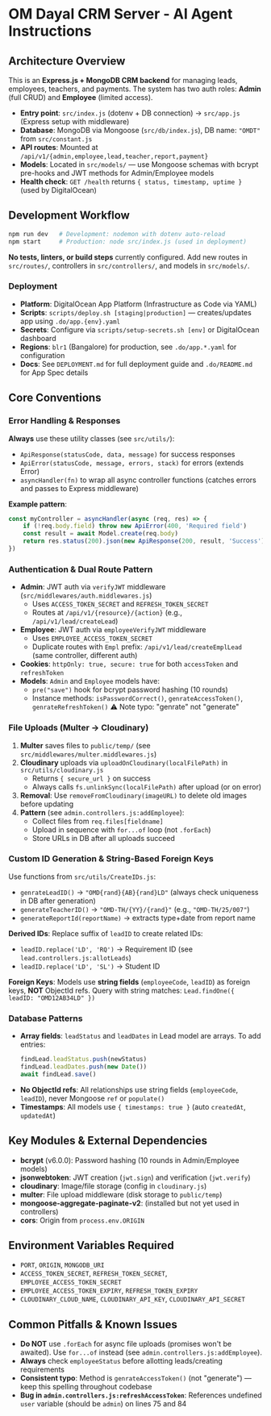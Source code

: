 # OM Dayal CRM Server - AI Agent Instructions

## Architecture Overview
This is an **Express.js + MongoDB CRM backend** for managing leads, employees, teachers, and payments. The system has two auth roles: **Admin** (full CRUD) and **Employee** (limited access).

- **Entry point**: `src/index.js` (dotenv + DB connection) → `src/app.js` (Express setup with middleware)
- **Database**: MongoDB via Mongoose (`src/db/index.js`), DB name: `"OMDT"` from `src/constant.js`
- **API routes**: Mounted at `/api/v1/{admin,employee,lead,teacher,report,payment}`
- **Models**: Located in `src/models/` — use Mongoose schemas with bcrypt pre-hooks and JWT methods for Admin/Employee models
- **Health check**: `GET /health` returns `{ status, timestamp, uptime }` (used by DigitalOcean)

## Development Workflow
```bash
npm run dev   # Development: nodemon with dotenv auto-reload
npm start     # Production: node src/index.js (used in deployment)
```

**No tests, linters, or build steps** currently configured. Add new routes in `src/routes/`, controllers in `src/controllers/`, and models in `src/models/`.

### Deployment
- **Platform**: DigitalOcean App Platform (Infrastructure as Code via YAML)
- **Scripts**: `scripts/deploy.sh [staging|production]` — creates/updates app using `.do/app.{env}.yaml`
- **Secrets**: Configure via `scripts/setup-secrets.sh [env]` or DigitalOcean dashboard
- **Regions**: `blr1` (Bangalore) for production, see `.do/app.*.yaml` for configuration
- **Docs**: See `DEPLOYMENT.md` for full deployment guide and `.do/README.md` for App Spec details

## Core Conventions

### Error Handling & Responses
**Always** use these utility classes (see `src/utils/`):
- `ApiResponse(statusCode, data, message)` for success responses
- `ApiError(statusCode, message, errors, stack)` for errors (extends Error)
- `asyncHandler(fn)` to wrap all async controller functions (catches errors and passes to Express middleware)

**Example pattern**:
```javascript
const myController = asyncHandler(async (req, res) => {
    if (!req.body.field) throw new ApiError(400, 'Required field')
    const result = await Model.create(req.body)
    return res.status(200).json(new ApiResponse(200, result, 'Success'))
})
```

### Authentication & Dual Route Pattern
- **Admin**: JWT auth via `verifyJWT` middleware (`src/middlewares/auth.middlewares.js`)
  - Uses `ACCESS_TOKEN_SECRET` and `REFRESH_TOKEN_SECRET`
  - Routes at `/api/v1/{resource}/{action}` (e.g., `/api/v1/lead/createLead`)
- **Employee**: JWT auth via `employeeVerifyJWT` middleware
  - Uses `EMPLOYEE_ACCESS_TOKEN_SECRET`
  - Duplicate routes with `Empl` prefix: `/api/v1/lead/createEmplLead` (same controller, different auth)
- **Cookies**: `httpOnly: true, secure: true` for both `accessToken` and `refreshToken`
- **Models**: `Admin` and `Employee` models have:
  - `pre("save")` hook for bcrypt password hashing (10 rounds)
  - Instance methods: `isPasswordCorrect()`, `genrateAccessToken()`, `genrateRefreshToken()` ⚠️ Note typo: "genrate" not "generate"

### File Uploads (Multer → Cloudinary)
1. **Multer** saves files to `public/temp/` (see `src/middlewares/multer.middlewares.js`)
2. **Cloudinary** uploads via `uploadOnCloudinary(localFilePath)` in `src/utils/cloudinary.js`
   - Returns `{ secure_url }` on success
   - Always calls `fs.unlinkSync(localFilePath)` after upload (or on error)
3. **Removal**: Use `removeFromCloudinary(imageURL)` to delete old images before updating
4. **Pattern** (see `admin.controllers.js:addEmployee`):
   - Collect files from `req.files[fieldname]`
   - Upload in sequence with `for...of` loop (not `.forEach`)
   - Store URLs in DB after all uploads succeed

### Custom ID Generation & String-Based Foreign Keys
Use functions from `src/utils/CreateIDs.js`:
- `genrateLeadID()` → `"OMD{rand}{AB}{rand}LD"` (always check uniqueness in DB after generation)
- `generateTeacherID()` → `"OMD-TH/{YY}/{rand}"` (e.g., `"OMD-TH/25/007"`)
- `generateReportId(reportName)` → extracts type+date from report name

**Derived IDs**: Replace suffix of `leadID` to create related IDs:
- `leadID.replace('LD', 'RQ')` → Requirement ID (see `lead.controllers.js:allotLeads`)
- `leadID.replace('LD', 'SL')` → Student ID

**Foreign Keys**: Models use **string fields** (`employeeCode`, `leadID`) as foreign keys, **NOT** ObjectId refs. Query with string matches: `Lead.findOne({ leadID: "OMD12AB34LD" })`

### Database Patterns
- **Array fields**: `leadStatus` and `leadDates` in Lead model are arrays. To add entries:
  ```javascript
  findLead.leadStatus.push(newStatus)
  findLead.leadDates.push(new Date())
  await findLead.save()
  ```
- **No ObjectId refs**: All relationships use string fields (`employeeCode`, `leadID`), never Mongoose `ref` or `populate()`
- **Timestamps**: All models use `{ timestamps: true }` (auto `createdAt`, `updatedAt`)

## Key Modules & External Dependencies
- **bcrypt** (v6.0.0): Password hashing (10 rounds in Admin/Employee models)
- **jsonwebtoken**: JWT creation (`jwt.sign`) and verification (`jwt.verify`)
- **cloudinary**: Image/file storage (config in `cloudinary.js`)
- **multer**: File upload middleware (disk storage to `public/temp`)
- **mongoose-aggregate-paginate-v2**: (installed but not yet used in controllers)
- **cors**: Origin from `process.env.ORIGIN`

## Environment Variables Required
- `PORT`, `ORIGIN`, `MONGODB_URI`
- `ACCESS_TOKEN_SECRET`, `REFRESH_TOKEN_SECRET`, `EMPLOYEE_ACCESS_TOKEN_SECRET`
- `EMPLOYEE_ACCESS_TOKEN_EXPIRY`, `REFRESH_TOKEN_EXPIRY`
- `CLOUDINARY_CLOUD_NAME`, `CLOUDINARY_API_KEY`, `CLOUDINARY_API_SECRET`

## Common Pitfalls & Known Issues
- **Do NOT** use `.forEach` for async file uploads (promises won't be awaited). Use `for...of` instead (see `admin.controllers.js:addEmployee`).
- **Always** check `employeeStatus` before allotting leads/creating requirements
- **Consistent typo**: Method is `genrateAccessToken()` (not "generate") — keep this spelling throughout codebase
- **Bug in `admin.controllers.js:refreshAccessToken`**: References undefined `user` variable (should be `admin`) on lines 75 and 84
